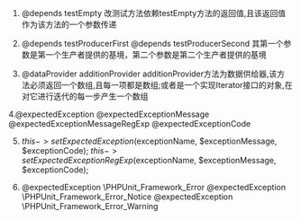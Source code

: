 
1. @depends testEmpty   改测试方法依赖testEmpty方法的返回值,且该返回值作为该方法的一个参数传递

2. @depends testProducerFirst
   @depends testProducerSecond  其第一个参数是第一个生产者提供的基境，第二个参数是第二个生产者提供的基境

3. @dataProvider additionProvider   additionProvider方法为数据供给器,该方法必须返回一个数组,且每一项都是数组;或者是一个实现Iterator接口的对象,在对它进行迭代的每一步产生一个数组


4.@expectedException
  @expectedExceptionMessage
  @expectedExceptionMessageRegExp
  @expectedExceptionCode

5. $this->setExpectedException($exceptionName, $exceptionMessage, $exceptionCode);
   $this->setExpectedExceptionRegExp($exceptionName, $exceptionMessage, $exceptionCode);

6. @expectedException \PHPUnit_Framework_Error
   @expectedException \PHPUnit_Framework_Error_Notice
   @expectedException \PHPUnit_Framework_Error_Warning

